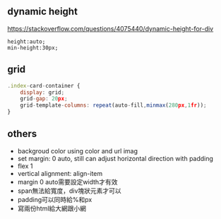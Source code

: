 ## dynamic height

https://stackoverflow.com/questions/4075440/dynamic-height-for-div

```
height:auto;
min-height:30px;
```

## grid


```jsx
.index-card-container {
    display: grid;
    grid-gap: 20px;
    grid-template-columns: repeat(auto-fill,minmax(280px,1fr));
}
```

## others

- backgroud color using color and url imag
- set margin: 0 auto, still can adjust horizontal direction with padding
- flex 1
- vertical alignment: align-item
- margin 0 auto需要設定width才有效
- span無法給寬度，div塊狀元素才可以
- padding可以同時給%和px
- 寫兩份html給大網跟小網
